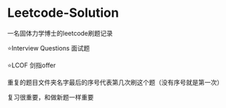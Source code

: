 # Leetcode-Solution

一名固体力学博士的leetcode刷题记录

:star:Interview Questions 面试题

:star:LCOF                剑指offer

重复的题目文件夹名字最后的序号代表第几次刷这个题（没有序号就是第一次）

复习很重要，和做新题一样重要
